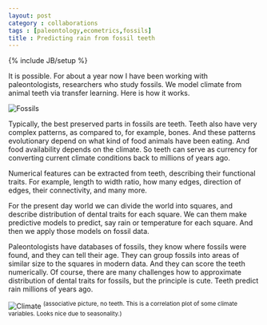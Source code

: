 ```yaml
---
layout: post
category : collaborations
tags : [paleontology,ecometrics,fossils]
title : Predicting rain from fossil teeth
---
```

{% include JB/setup %}

It is possible. For about a year now I have been working with paleontologists, researchers who study fossils. We  model climate from animal teeth via transfer learning. Here is how it works.

![Fossils](http://zliobaite.github.io/assets/fossil.jpg)

Typically, the best preserved parts in fossils are teeth. Teeth also have very complex patterns, as compared to, for example, bones. And these patterns evolutionary depend on what kind of food animals have been eating. And food availability depends on the climate. So teeth can serve as currency for converting current climate conditions back to millions of years ago. 

Numerical features can be extracted from teeth, describing their functional traits. For example, length to width ratio, how many edges, direction of edges, their connectivity, and many more. 

For the present day world we can divide the world into squares, and describe distribution of dental traits for each square. We can them make predictive models to predict, say rain or temperature for each square. And then we apply those models on fossil data.  

Paleontologists have databases of fossils, they know where fossils were found, and they can tell their age. They can group fossils into areas of similar size to the squares in modern data. 
And they can score the teeth numerically. Of course, there are many challenges how to approximate distribution of dental traits for fossils, but the principle is cute. Teeth predict rain millions of years ago.

![Climate](http://zliobaite.github.io/assets/fig_corfos.jpg)
<sup>(associative picture, no teeth. This is a correlation plot of some climate variables. Looks nice due to seasonality.)</sup>
